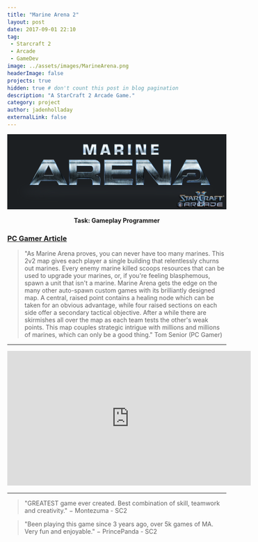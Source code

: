 ```yaml
---
title: "Marine Arena 2"
layout: post
date: 2017-09-01 22:10
tag:
 - Starcraft 2
 - Arcade
 - GameDev
image: ../assets/images/MarineArena.png
headerImage: false
projects: true
hidden: true # don't count this post in blog pagination
description: "A StarCraft 2 Arcade Game."
category: project
author: jadenholladay
externalLink: false
---
```


![Screenshot](../assets/images/MarineArena.png)
**<center>Task: Gameplay Programmer</center>**

### [PC Gamer Article](http://www.pcgamer.com/the-best-starcraft-ii-mods-available-now)
> "As Marine Arena proves, you can never have too many marines. This 2v2 map gives each player a single building that relentlessly churns out marines. Every enemy marine killed scoops resources that can be used to upgrade your marines, or, if you're feeling blasphemous, spawn a unit that isn't a marine. Marine Arena gets the edge on the many other auto-spawn custom games with its brilliantly designed map. A central, raised point contains a healing node which can be taken for an obvious advantage, while four raised sections on each side offer a secondary tactical objective. After a while there are skirmishes all over the map as each team tests the other's weak points. This map couples strategic intrigue with millions and millions of marines, which can only be a good thing."
> Tom Senior (PC Gamer)

---
<center><iframe width="560" height="310" src="https://www.youtube.com/embed/EXJ8mBLHNgI" frameborder="0" allowfullscreen></iframe></center>

---

> "GREATEST game ever created. Best combination of skill, teamwork and creativity."
> − Montezuma - SC2

> "Been playing this game since 3 years ago, over 5k games of MA. Very fun and enjoyable."
> − PrincePanda - SC2
